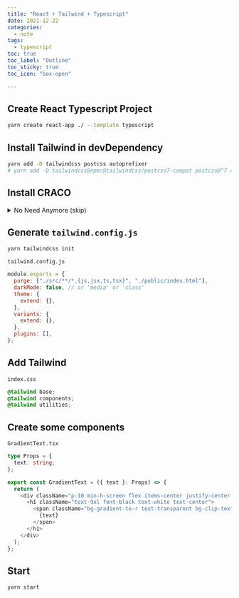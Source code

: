 ```yaml
---
title: "React + Tailwind + Typescript"
date: 2021-12-22
categories:
  - note
tags:
  - typescript
toc: true
toc_label: "Outline"
toc_sticky: true
toc_icon: "box-open"

---
```


## Create React Typescript Project

```bash
yarn create react-app ./ --template typescript
```

## Install Tailwind in devDependency

```bash
yarn add -D tailwindcss postcss autoprefixer
# yarn add -D tailwindcss@npm:@tailwindcss/postcss7-compat postcss@^7 autoprefixer@^9
```

## Install CRACO
<details>
  <summary>No Need Anymore (skip)</summary>
```bash
yarn add @craco/craco
```

`package.json`
```json
"scripts": {
    "start": "craco start",
    "build": "craco build",
    "test": "craco test",
    "eject": "react-scripts eject"
},
```

`craco.config.js`

```javascript
module.exports = {
  style: {
    postcss: {
      plugins: [require("tailwindcss"), require("autoprefixer")],
    },
  },
};
```
</details>

## Generate `tailwind.config.js`

```bash
yarn tailwindcss init
```

`tailwind.config.js`
```javascript
module.exports = {
  purge: ["./src/**/*.{js,jsx,ts,tsx}", "./public/index.html"],
  darkMode: false, // or 'media' or 'class'
  theme: {
    extend: {},
  },
  variants: {
    extend: {},
  },
  plugins: [],
};
```

## Add Tailwind

`index.css`
```css
@tailwind base;
@tailwind components;
@tailwind utilities;
```

## Create some components

`GradientText.tsx`
```typescript
type Props = {
  text: string;
};

export const GradientText = ({ text }: Props) => {
  return (
    <div className="p-10 min-h-screen flex items-center justify-center bg-cool-gray-700">
      <h1 className="text-9xl font-black text-white text-center">
        <span className="bg-gradient-to-r text-transparent bg-clip-text from-green-400 to-purple-500">
          {text}
        </span>
      </h1>
    </div>
  );
};
```

## Start

```bash
yarn start
```

